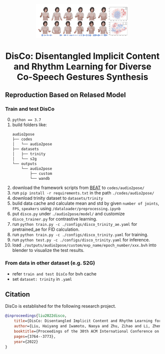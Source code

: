 <p align="center">
  <img width="60%" src="docs/assets/teaser.png" />
</p>

<h1 style="text-align: center;">
DisCo: Disentangled Implicit Content and Rhythm Learning for Diverse Co-Speech Gestures Synthesis
</h1>

 
## Reproduction Based on Relased Model
### Train and test DisCo
0. `python == 3.7`
1. build folders like:
    ```
    audio2pose
    ├── codes
    │   └── audio2pose
    ├── datasets
    │   ├── trinity
    │   └── s2g
    └── outputs
        └── audio2pose
            ├── custom
            └── wandb   
    ```
2. download the framework scripts from [BEAT](https://github.com/PantoMatrix/BEAT) to `codes/audio2pose/`
3. run ```pip install -r requirements.txt``` in the path `./codes/audio2pose/`
4. download trinity dataset to `datasets/trinity`
5. bulid data cache and calculate mean and std by given `number of joints`, `FPS`, `speakers` using `/dataloader/preprocessing.ipynb`
6. put ```disco.py``` under ```./audio2pose/model/``` and customize ```disco_trainer.py``` for contrastive learning.   
7. run ```python train.py -c ./configs/disco_trinity_ae.yaml``` for pretrained_ae for FID calculation.
8. run ```python train.py -c ./configs/disco_trinity.yaml``` for training.
9. run ```python test.py -c ./configs/disco_trinity.yaml``` for inference.
10. load ```./outputs/audio2pose/custom/exp_name/epoch_number/xxx.bvh``` into blender to visualize the test results.

### From data in other dataset (e.g. S2G) 
- refer `train and test DisCo` for bvh cache
- set `dataset: trinity` in `.yaml`

## Citation
DisCo is established for the following research project.
```bib
@inproceedings{liu2022disco,
    title={DisCo: Disentangled Implicit Content and Rhythm Learning for Diverse Co-Speech Gestures Synthesis},
    author={Liu, Haiyang and Iwamoto, Naoya and Zhu, Zihao and Li, Zhengqing and Zhou, You and Bozkurt, Elif and Zheng, Bo},
    booktitle={Proceedings of the 30th ACM International Conference on Multimedia},
    pages={3764--3773},
    year={2022}
}
```